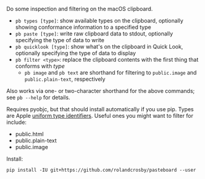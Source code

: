 Do some inspection and filtering on the macOS clipboard.

* `pb types [type]`: show available types on the clipboard, optionally showing conformance information to a specified type
* `pb paste [type]`: write raw clipboard data to stdout, optionally specifying the type of data to write
* `pb quicklook [type]`: show what's on the clipboard in Quick Look, optionally specifying the type of data to display
* `pb filter <type>`: replace the clipboard contents with the first thing that conforms with _type_
    * `pb image` and `pb text` are shorthand for filtering to `public.image` and `public.plain-text`, respectively

Also works via one- or two-character shorthand for the above commands; see `pb --help` for details.

Requires pyobjc, but that should install automatically if you use pip. Types are Apple [uniform type identifiers](https://developer.apple.com/library/archive/documentation/FileManagement/Conceptual/understanding_utis/understand_utis_intro/understand_utis_intro.html). Useful ones you might want to filter for include:
* public.html
* public.plain-text
* public.image

Install:

```pip install -IU git+https://github.com/rolandcrosby/pasteboard --user```
